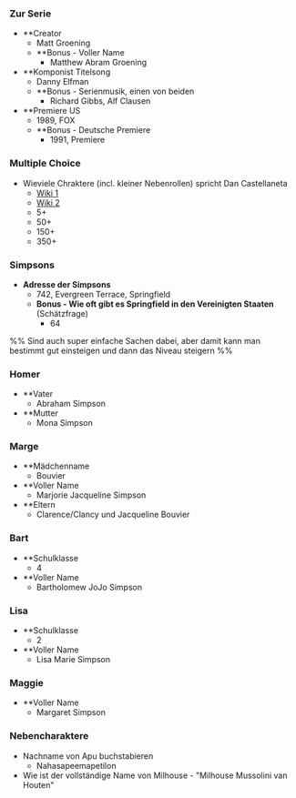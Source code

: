 ### Zur Serie

- **Creator
	- Matt Groening
	- **Bonus - Voller Name
		- Matthew Abram Groening
- **Komponist Titelsong
	- Danny Elfman
	- **Bonus - Serienmusik, einen von beiden
		- Richard Gibbs, Alf Clausen
- **Premiere US
	- 1989, FOX
	- **Bonus - Deutsche Premiere
		- 1991, Premiere

### Multiple Choice
- Wieviele Chraktere (incl. kleiner Nebenrollen) spricht Dan Castellaneta
	- [Wiki 1](https://simpsons.fandom.com/wiki/Category:Characters_voiced_by_Dan_Castellaneta)
	- [Wiki 2](https://simpsonswiki.com/wiki/Category:Characters_voiced_by_Dan_Castellaneta)
	- 5+
	- 50+
	- 150+
	- 350+

### Simpsons

- **Adresse der Simpsons**
	- 742, Evergreen Terrace, Springfield
	- **Bonus - Wie oft gibt es Springfield in den Vereinigten Staaten**  (Schätzfrage)
		- 64 

%%
Sind auch super einfache Sachen dabei, aber damit kann man bestimmt gut einsteigen und dann das Niveau steigern
%%
### Homer

- **Vater
	- Abraham Simpson
- **Mutter
	- Mona Simpson

### Marge

- **Mädchenname
	- Bouvier
- **Voller Name
	- Marjorie Jacqueline Simpson
- **Eltern
	- Clarence/Clancy und Jacqueline Bouvier

### Bart

- **Schulklasse 
	-  4
- **Voller Name
	- Bartholomew JoJo Simpson
	
### Lisa

- **Schulklasse 
	- 2
- **Voller Name
	- Lisa Marie Simpson

### Maggie

- **Voller Name
	- Margaret Simpson
### Nebencharaktere
- Nachname von Apu buchstabieren
  - Nahasapeemapetilon
- Wie ist der vollständige Name von Milhouse - "Milhouse Mussolini van Houten"

